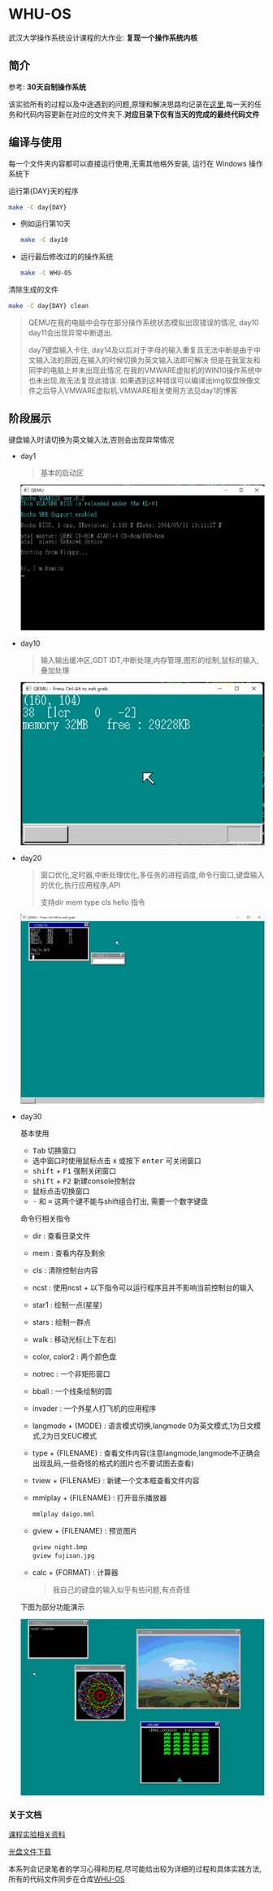 # WHU-OS

武汉大学操作系统设计课程的大作业: **复现一个操作系统内核**

## 简介

参考: **30天自制操作系统**

该实验所有的过程以及中途遇到的问题,原理和解决思路均记录在[这里](https://luzhixing12345.github.io/WHU-OS/),每一天的任务和代码内容更新在对应的文件夹下.**对应目录下仅有当天的完成的最终代码文件**

## 编译与使用

每一个文件夹内容都可以直接运行使用,无需其他格外安装, 运行在 Windows 操作系统下

运行第{DAY}天的程序

```bash
make -C day{DAY}
```

- 例如运行第10天

  ```bash
  make -C day10
  ```

- 运行最后修改过的的操作系统

  ```bash
  make -C WHU-OS
  ```

清除生成的文件

```bash
make -C day{DAY} clean
```

> QEMU在我的电脑中会存在部分操作系统状态模拟出现错误的情况, day10 day11会出现异常中断退出. 
>
> day7键盘输入卡住, day14及以后对于字母的输入重复且无法中断是由于中文输入法的原因,在输入的时候切换为英文输入法即可解决
> 但是在我室友和同学的电脑上并未出现此情况.在我的VMWARE虚拟机的WIN10操作系统中也未出现,故无法复现此错误. 如果遇到这种错误可以编译出img软盘映像文件之后导入VMWARE虚拟机.VMWARE相关使用方法见day1的博客

## 阶段展示

键盘输入时请切换为英文输入法,否则会出现异常情况

- day1

  > 基本的启动区

  ![20220705213449](https://raw.githubusercontent.com/learner-lu/picbed/master/20220705213449.png)

- day10

  > 输入输出缓冲区,GDT IDT,中断处理,内存管理,图形的绘制,鼠标的输入,叠加处理

  ![20220708045700](https://raw.githubusercontent.com/learner-lu/picbed/master/20220708045700.png)

- day20

  > 窗口优化,定时器,中断处理优化,多任务的进程调度,命令行窗口,键盘输入的优化,执行应用程序,API
  >
  > 支持dir mem type cls hello 指令

  ![20220714023429](https://raw.githubusercontent.com/learner-lu/picbed/master/20220714023429.png)

- day30

  基本使用

  - <kbd>Tab</kbd> 切换窗口
  - 选中窗口时使用鼠标点击 x 或按下 <kbd>enter</kbd> 可关闭窗口
  - <kbd>shift</kbd> + <kbd>F1</kbd> 强制关闭窗口
  - <kbd>shift</kbd> + <kbd>F2</kbd> 新建console控制台
  - 鼠标点击切换窗口
  - <kbd>-</kbd> 和 <kbd>=</kbd> 这两个键不能与shift组合打出,  需要一个数字键盘

  命令行相关指令

  - dir : 查看目录文件
  - mem : 查看内存及剩余
  - cls : 清除控制台内容
  - ncst : 使用ncst + 以下指令可以运行程序且并不影响当前控制台的输入
  - star1 : 绘制一点(星星)
  - stars : 绘制一群点
  - walk  : 移动光标(上下左右)
  - color, color2 : 两个颜色盘
  - notrec : 一个非矩形窗口
  - bball : 一个线条绘制的圆
  - invader : 一个外星人打飞机的应用程序
  - langmode + {MODE} : 语言模式切换,langmode 0为英文模式,1为日文模式,2为日文EUC模式
  - type + {FILENAME} : 查看文件内容(注意langmode,langmode不正确会出现乱码,一些奇怪的格式的图片也不要试图去查看)
  - tview + {FILENAME} : 新建一个文本框查看文件内容
  - mmlplay + {FILENAME} : 打开音乐播放器

    ```bash
    mmlplay daigo.mml
    ```

  - gview + {FILENAME} : 预览图片

    ```bash
    gview night.bmp
    gview fujisan.jpg
    ```

  - calc + {FORMAT} : 计算器

    > 我自己的键盘的输入似乎有些问题,有点奇怪

  下图为部分功能演示

  ![20220714205951](https://raw.githubusercontent.com/learner-lu/picbed/master/20220714205951.png)

### 关于文档

[课程实验相关资料](https://github.com/luzhixing12345/WHU-OS/releases/tag/v0.0.1)

[光盘文件下载](https://github.com/luzhixing12345/L-OS/releases/download/v0.0.2/OS.rar)

本系列会记录笔者的学习心得和历程,尽可能给出较为详细的过程和具体实践方法,所有的代码文件同步在仓库[WHU-OS](https://github.com/luzhixing12345/WHU-OS)
